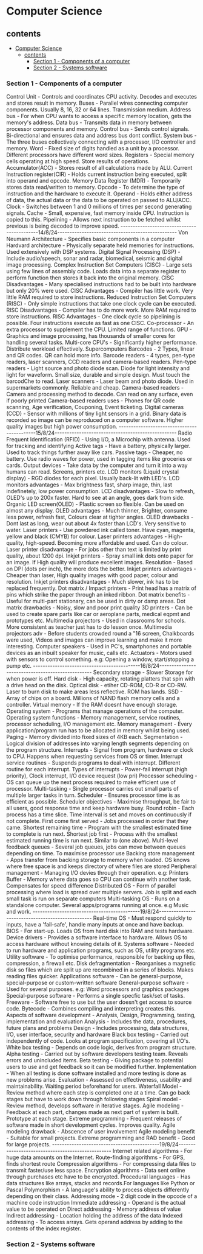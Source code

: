 # Computer Science

## contents
- [Computer Science](#computer-science)
  - [contents](#contents)
    - [Section 1 - Components of a computer](#section-1---components-of-a-computer)
    - [Section 2 - Systems software](#section-2---systems-software)


### Section 1 - Components of a computer
Control Unit - Controls and coordinates CPU activity. Decodes and executes and stores result in memory.
Buses - Parallel wires connecting computer components. Usually 8, 16, 32 or 64 lines. Transmission medium.
Address bus - For when CPU wants to access a specific memory location, gets the memory's address.
Data bus - Transmits data in memory between processor components and memory.
Control bus - Sends control signals. Bi-directional and ensures data and address bus dont conflict.
System bus - The three buses collectively connecting with a processor, I/O controller and memory.
Word - Fixed size of digits handled as a unit by a processor. Different processors have different word sizes.
Registers - Special memory cells operating at high speed. Store results of operations.
Accumulator(ACC) - Stores result of all calculations made by ALU.
Current Instruction register(CIR) -  Holds current instruction being executed, split into operand and opcode.
Memory Data Register (MDR) - Temporarily stores data read/written to memory.
Opcode - To determine the type of instruction and the hardware to execute it.
Operand - Holds either address of data, the actual data or the data to be operated on passed to ALU/ACC.
Clock - Switches between 1 and 0 millions of times per second generating signals.
Cache - Small, expensive, fast memory inside CPU. Instruction is copied to this.
Pipelining - Allows next instruction to be fetched whilst previous is being decoded to improve speed.
--------------------------------------------14/8/24-------------------------------------------------
Von Neumann Architecture - Specifies basic components in a computer
Hardvard architecture - Physically separate held memories for instructions. Used extensively with DSP systems.
Digital Signal Processing (DSP) - Include audio/speech, sonar and radar, biomedical, seismic and digital image processing.
Complex Instruction Set Computers (CISC) - Large sets using few lines of assembly code. Loads data into a separate register to perform function then stores it back into the original memory.
CISC Disadvantages - Many specialised instructions had to be built into hardware but only 20% were used.
CISC Advantages - Compiler has little work. Very little RAM required to store instructions.
Reduced Instruction Set Computers (RISC) - Only simple instructions that take one clock cycle can be executed.
RISC Disadvantages - Compiler has to do more work. More RAM required to store instructions.
RISC Advantages - One clock cycle so pipelining is possible. Four instructions execute as fast as one CISC.
Co-processor - An extra processor to supplement the CPU. Limited range of functions.
GPU - Graphics and image processing, has thousands of smaller cores for handling several tasks.
Multi-core CPU's - Significantly higher performance. Distribute workload effectively. Supercomputers
Barcodes - 2 Types, linear and QR codes. QR can hold more info.
Barcode readers - 4 types, pen-type readers, laser scanners, CCD readers and camera-based readers.
Pen-type readers - Light source and photo diode scan. Diode for light intensity and light for waveform. Small size, durable and simple design. Must touch the barcodChe to read.
Laser scanners - Laser beam and photo diode. Used in supermarkets commonly. Reliable and cheap.
Camera-based readers - Camera and processing method to decode. Can read on any surface, even if poorly printed
Camera-based readers uses - Phones for QR code scanning, Age verification, Couponing, Event ticketing.
Digital cameras (CCD) - Sensor with millions of tiny light sensors in a grid. Binary data is recorded so image can be reproduced on a computer software. Higher quality images but high power consumption.
--------------------------------------------15/8/24--------------------------------------------------
Radio Frequent Identification (RFID) - Using I/O, a Microchip with antenna. Used for tracking and identifying
Active tags - Have a battery, physically larger. Used to track things further away like cars.
Passive tags - Cheaper, no battery. Use radio waves for power, used in tagging items like groceries or cards.
Output devices - Take data by the computer and turn it into a way humans can read. Screens, printers etc.
LCD monitors (Liquid crystal display) - RGD diodes for each pixel. Usually back-lit with LED's.
LCD monitors advantages - Max brightness fast, sharp image, thin, last indefinetely, low power consumption.
LCD disadvantages - Slow to refresh, OLED's up to 200x faster. Hard to see at an angle, goes dark from side.
Organic LED screen(OLED) - Plastic screen so flexible. Can be used on almost any display.
OLED advantages - Much thinner, Brighter, consume less power, refresh fast, Colours clear at tighter angles.
OLED drawbacks - Dont last as long, wear out about 4x faster than LCD's. Very sensitive to water.
Laser printers - Use powdered ink called toner. Have cyan, magenta, yellow and black (CMYB) for colour.
Laser printers advantages - High-quality, high-speed. Becoming more affordable and used. Can do colour.
Laser printer disadvantage - For jobs other than text is limited by print quality, about 1200 dpi.
Inkjet printers - Spray small ink dots onto paper for an image. If High quality will produce excellent images.
Resolution - Based on DPI (dots per inch), the more dots the better.
Inkjet printers advantages - Cheaper than laser, High quality images with good paper, colour and resolution.
Inkjet printers disadvantages - Much slower, ink has to be replaced frequently.
Dot matrix / Impact printers - Print head has a matrix of pins which strike the paper through an inked ribbon.
Dot matrix benefits - Useful for multi-part stationary, can be used in dirty or damp areas.
Dot matrix drawbacks - Noisy, slow and poor print quality
3D printers - Can be used to create spare parts like car or aeroplane parts, medical eqpmt and prototypes etc.
Multimedia projectors - Used in classrooms for schools. More consistent as teacher just has to do lesson once.
Multimedia projectors adv - Before students crowded round a "16 screen, Chalkboards were used, Videos and images can improve learning and make it more interesting.
Computer speakers - Used in PC's, smartphones and portable devices as an inbuilt speaker for music, calls etc.
Actuators - Motors used with sensors to control something. e.g: Opening a window, start/stopping a pump etc.
--------------------------------------------16/8/24--------------------------------------------------
Secondary storage - Slower Storage for when power is off.
Hard disk - High capacity, rotating platters that spin with a drive head on the disk.
Optical disk - etiher CD-ROM, CD-R or CD-RW. Laser to burn disk to make areas less reflective. ROM has lands.
SSD - Array of chips on a board. Millions of NAND flash memory cells and a controller.
Virtual memory - If the RAM doesnt have enough storage.
Operating system - Programs that manage operations of the computer.
Operating system functions - Memory management, service routines, processor scheduling, I/O management etc.
Memory management - Every application/program run has to be allocated in memory whilst being used.
Paging - Memory divided into fixed sizes of 4KB each.
Segmentation - Logical division of addresses into varying length segments depending on the program structure.
Interrupts - Signal from program, hardware or clock to CPU. Happens when requesting services from OS or timer.
Interrupt service routines - Suspends programs to deal with interrupt. Different routine for each interrupt.
Types of interrupts - Power-fail interrupt (high priority), Clock interrupt, I/O device request (low pri)
Processor scheduling - OS can queue up the next process required to make efficient use of processor.
Multi-tasking - Single processor carries out small parts of multiple larger tasks in turn.
Scheduler - Ensures processor time is as efficient as possible.
Scheduler objectives - Maximise throughput, be fair to all users, good response time and keep hardware busy.
Round robin - Each process has a time slice. Time interval is set and moves on continuously if not complete.
First come first served - Jobs processed in order that they came.
Shortest remaining time - Program with the smallest estimated time to complete is run next.
Shortest job first - Process with the smallest estimated running time is run next. Similar to (one above).
Multi-level feedback queues - Several job queues, jobs can move between queues depending on time. To maximise processor use
Backing store management - Apps transfer from backing storage to memory when loaded. OS knows where free space is and keeps directory of where files are stored
Peripheral management - Managing I/O devies through their operation. e.g: Printers
Buffer - Memory where data goes so CPU can continue with another task. Compensates for speed difference
Distributed OS - Form of parallel processing where load is spread over multiple servers. Job is split and each small task is run on separate computers
Multi-tasking OS - Runs on a standalone computer. Several apps/programs running at once. e.g Music and work.
--------------------------------------------19/8/24--------------------------------------------------
Real-time OS - Must respond quickly to inputs, have a 'fail-safe', handle many inputs at once and have backup.
BIOS - For start-up. Loads OS from hard disk into RAM and tests hardware.
Device drivers - Provides a software interface to hardware. Allows OS to access hardware without knowing details of it.
Systems software - Needed to run hardware and application programs, such as OS, utility programs etc.
Utility software - To optimise performance, responsible for backing up files, compression, a firewall etc.
Disk defragmentation - Reorganises a magnetic disk so files which are split up are recombined in a series of blocks. Makes reading files quicker.
Applications software - Can be general-purpose, special-purpose or custom-written software
General-purpose software - Used for several purposes. e.g: Word processors and graphics packages
Special-purpose software - Performs a single specfic task/set of tasks.
Freeware - Software free to use but the user doesn't get access to source code.
Bytecode - Combines compiling and interpreting creates this.
Aspects of software development - Analysis, Design, Programming, testing, implementation and evaluation
Analysis - Includes the data, procedures, future plans and problems
Design - Includes processing, data structures, I/O, user interface, security and hardware
Black box testing - Carried out independently of code. Looks at program specification, covering all I/O's.
White box testing - Depends on code logic, derives from program structure.
Alpha testing - Carried out by software developers testing team. Reveals errors and unincluded items.
Beta testing - Giving package to potential users to use and get feedback so it can be modified further.
Implementation - When all testing is done software installed and more testing is done as new problems arise.
Evaluation - Assessed on effectiveness, usability and maintainability. Waiting period beforehand for users.
Waterfall Model - Review method where each step is completed one at a time. Can go back stages but have to work down through following stages
Spiral model - Review method, develops software in iterative stages. 
Agile modeling - Feedback at each part, changes made as next part of system is built. Prototype at each stage.
Extreme programming - Frequent releases of software made in short development cycles. Improves quality.
Agile modeling drawback - Abscence of user involvement
Agile modeling benefit - Suitable for small projects.
Extreme programming and RAD benefit - Good for large projects.
--------------------------------------------19/8/24--------------------------------------------------
Internet related algorithms - For huge data amounts on the Internet.
Route-finding algorithms - For GPS, finds shortest route
Compression algorithms - For compressing data files to transmit faster/use less space.
Encryption algorithms - Data sent online through purchases etc have to be encrypted.
Procedural languages - Has data structures like arrays, stacks and records.For languages like Python or Pascal
Polymorphism - A language's ability to process objects differently depending on their class.
Addressing mode - 2 digit code in the opcode of a machine code instruction
Immediate addressing - Operand is the actual value to be operated on
Direct addressing - Memory address of value
Indirect addressing - Location holding the address of the data
Indexed addressing - To access arrays. Gets operand address  by adding to the contents of the index register.



### Section 2 - Systems software